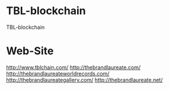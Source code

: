 # TBL-blockchain
TBL-blockchain


Web-Site
=============
http://www.tblchain.com/
http://thebrandlaureate.com/
http://thebrandlaureateworldrecords.com/
http://thebrandlaureategallery.com/
http://thebrandlaureate.net/
